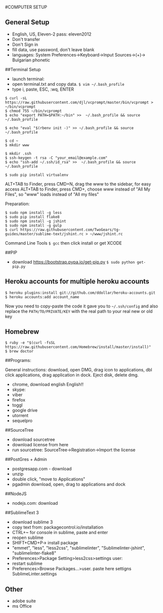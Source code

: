 #COMPUTER SETUP

## General Setup

- English, US, Eleven-2 pass: eleven2012
- Don't transfer
- Don't Sign in
- fill data, use password, don't leave blank
- languages: System Preferences->Keyboard->Input Sources->(+)-> Bulgarian phonetic

##Terminal Setup

- launch terminal:
- open terminal.txt and copy data. 
```$ vim ~/.bash_profile```
- type i, paste, ESC, :wq, ENTER

```
$ curl -sL https://raw.githubusercontent.com/djl/vcprompt/master/bin/vcprompt > ~/bin/vcprompt
$ chmod 755 ~/bin/vcprompt
$ echo "export PATH=$PATH:~/bin" >>  ~/.bash_profile && source ~/.bash_profile

$ echo "eval "$(rbenv init -)" >> ~/.bash_profile && source ~/.bash_profile

$ cd ~
$ mkdir www

$ mkdir .ssh
$ ssh-keygen -t rsa -C "your_email@example.com"
$ echo "ssh-add ~/.ssh/id_rsa" >>  ~/.bash_profile && source ~/.bash_profile

$ sudo pip install virtualenv
```

ALT+TAB to Finder, press CMD+N, drag the www to the sidebar, for easy access
ALT+TAB to Finder, press CMD+, choose www instead of "All My Files", so "www" loads instead of "All my files"

Preparation:
```
$ sudo npm install -g less
$ sudo pip install flake8
$ sudo npm install -g jshint
$ sudo npm install -g gulp
$ curl https://raw.githubusercontent.com/TwoGears/tg-guides/master/sublime-text/jshint.rc > ~/www/jshint.rc
```

Command Line Tools
```$ gcc```
then click install or get XCODE

##PIP

- download https://bootstrap.pypa.io/get-pip.py
```$ sudo python get-pip.py```

## Heroku accounts for multiple heroku accounts
```
$ heroku plugins:install git://github.com/ddollar/heroku-accounts.git
$ heroku accounts:add account_name
```
Now you need to copy-paste the code it gave you to `~/.ssh/config` and also replace the `PATH/TO/PRIVATE/KEY` with the real path to your real new or old key

## Homebrew
```
$ ruby -e "$(curl -fsSL https://raw.githubusercontent.com/Homebrew/install/master/install)"
$ brew doctor
```

##Programs:

General instructions: download, open DMG, drag icon to applications, dbl click applications, drag application in dock. Eject disk, delete dmg.
- chrome, download english English!!
- skype: 
- viber
- firefox
- toggl
- google drive
- utorrent
- sequelpro

##SourceTree

- download sourcetree
- download license from here
- run sourcetree: SourceTree->Registration->Import the license


##PostGres + Admin

- postgresapp.com - download
- unzip
- double click, "move to Applications"
- pgadmin download, open, drag to applications and dock

##NodeJS

- nodejs.com: download

##SublimeText 3

- download sublime 3
- copy text from: packagecontrol.io/installation
- CTRL+~ for console in sublime, paste and enter
- reopen sublime
- SHIFT+CMD+P-> install package
- "emmet", "less", "less2css", "sublimelinter", "Sublimelinter-jshint", "sublimelinter-flake8" 
- Preferences>Package Setting>less2css>settings user:
- restart sublime
- Preferences>Browse Packages...>user. paste here settigns SublimeLinter.settings


## Other
- adobe suite
- ms Office
